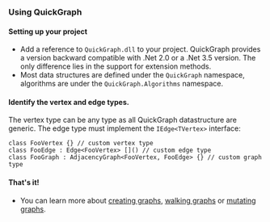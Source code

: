 ### Using QuickGraph

#### Setting up your project
* Add a reference to `QuickGraph.dll` to your project. QuickGraph provides a version backward compatible with .Net 2.0 or a .Net 3.5 version. The only difference lies in the support for extension methods.
* Most data structures are defined under the `QuickGraph` namespace, algorithms are under the `QuickGraph.Algorithms` namespace.

#### Identify the vertex and edge types.
The vertex type can be any type as all QuickGraph datastructure are generic. The edge type must implement the `IEdge<TVertex>` interface:
```
class FooVertex {} // custom vertex type
class FooEdge : Edge<FooVertex> []() // custom edge type
class FooGraph : AdjacencyGraph<FooVertex, FooEdge> {} // custom graph type
```
#### That's it!
* You can learn more about [creating graphs](Create-Graphs), [walking graphs](Walking-Graphs) or [mutating graphs](Mutate-Graphs).